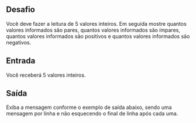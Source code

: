 ## Desafio

Você deve fazer a leitura de 5 valores inteiros. Em seguida mostre quantos
valores informados são pares, quantos valores informados são ímpares, quantos
valores informados são positivos e quantos valores informados são negativos.

## Entrada

Você receberá 5 valores inteiros.

## Saída

Exiba a mensagem conforme o exemplo de saída abaixo, sendo uma mensagem por
linha e não esquecendo o final de linha após cada uma.